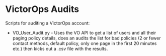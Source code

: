 # VictorOps Audits
Scripts for auditing a VictorOps account:

* VO_User_Audit.py - Uses the VO API to get a list of users and all their paging policy details, does an audits the list for bad policies (2 or fewer contact methods, default policy, only one page in the first 20 minutes etc.) then kicks out a .csv file with the results.

